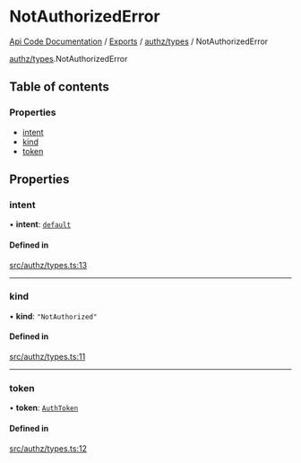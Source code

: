 # NotAuthorizedError
 
[Api Code Documentation](../README.md) / [Exports](../modules.md) / [authz/types](../modules/authz_types.md) / NotAuthorizedError

[authz/types](../modules/authz_types.md).NotAuthorizedError

## Table of contents

### Properties

- [intent](authz_types.NotAuthorizedError.md#intent)
- [kind](authz_types.NotAuthorizedError.md#kind)
- [token](authz_types.NotAuthorizedError.md#token)

## Properties

### intent

• **intent**: [`default`](../modules/authz_intents.md#default)

#### Defined in

[src/authz/types.ts:13](https://github.com/openkfw/TruBudget/blob/40b449a/api/src/authz/types.ts#L13)

___

### kind

• **kind**: ``"NotAuthorized"``

#### Defined in

[src/authz/types.ts:11](https://github.com/openkfw/TruBudget/blob/40b449a/api/src/authz/types.ts#L11)

___

### token

• **token**: [`AuthToken`](authz_token.AuthToken.md)

#### Defined in

[src/authz/types.ts:12](https://github.com/openkfw/TruBudget/blob/40b449a/api/src/authz/types.ts#L12)
